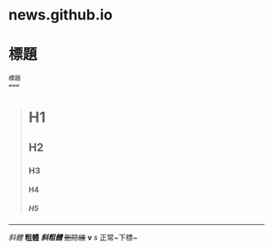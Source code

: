 # news.github.io
標題
===
```
標題
===
```
># H1
>## H2
>### H3
>#### H4
>##### H5

---

*斜體*
**粗體**
***斜粗體***
~~刪除線~~
__v__
_s_
正常~下標~

